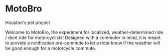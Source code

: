 # MotoBro
Houston's pet project

Welcome to MotoBro, the experiment for localized, weather-determined ride / dont ride for motorcyclists! Designed with a commuter in mind, it is meant to provide a notification pre-commute to let a rider know if the weather will be good enough for a motorcycle commute.

